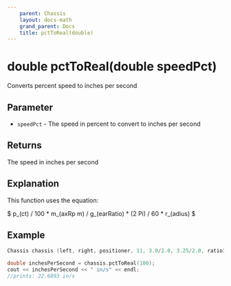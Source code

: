 ```yaml
---
    parent: Chassis
    layout: docs-math
    grand_parent: Docs
    title: pctToReal(double)
---
```

# double pctToReal(double speedPct)
Converts percent speed to inches per second

## Parameter
- `speedPct` - The speed in percent to convert to inches per second

## Returns
The speed in inches per second

## Explanation
This function uses the equation: 

$ p_(ct) / 100 \* m_(axRp m) / g_(earRatio) \* (2 Pi) / 60 \* r_(adius) $

## Example
```cpp
Chassis chassis (left, right, positioner, 11, 3.0/2.0, 3.25/2.0, ratio18_1);

double inchesPerSecond = chassis.pctToReal(100);
cout << inchesPerSecond << " in/s" << endl;
//prints: 22.6893 in/s
```